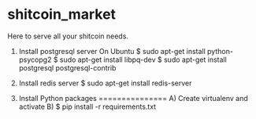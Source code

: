shitcoin_market
===============

Here to serve all your shitcoin needs.

1. Install postgresql server
On Ubuntu
$ sudo apt-get install python-psycopg2
$ sudo apt-get install libpq-dev
$ sudo apt-get install postgresql postgresql-contrib

2. Install redis server
$ sudo apt-get install redis-server

3. Install Python packages
===============
A) Create virtualenv and activate
B) $ pip install -r requirements.txt

